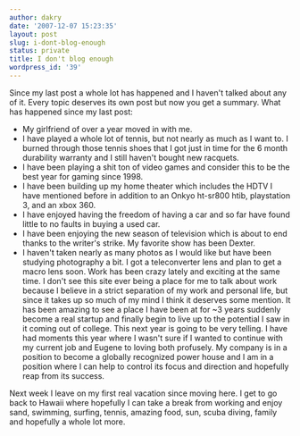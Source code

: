 ```yaml
---
author: dakry
date: '2007-12-07 15:23:35'
layout: post
slug: i-dont-blog-enough
status: private
title: I don't blog enough
wordpress_id: '39'
---
```


Since my last post a whole lot has happened and I haven't talked about any of
it. Every topic deserves its own post but now you get a summary. What has
happened since my last post:

  * My girlfriend of over a year moved in with me.
  * I have played a whole lot of tennis, but not nearly as much as I want to. I burned through those tennis shoes that I got just in time for the 6 month durability warranty and I still haven't bought new racquets.
  * I have been playing a shit ton of video games and consider this to be the best year for gaming since 1998.
  * I have been building up my home theater which includes the HDTV I have mentioned before in addition to an Onkyo ht-sr800 htib, playstation 3, and an xbox 360.
  * I have enjoyed having the freedom of having a car and so far have found little to no faults in buying a used car.
  * I have been enjoying the new season of television which is about to end thanks to the writer's strike. My favorite show has been Dexter.
  * I haven't taken nearly as many photos as I would like but have been studying photography a bit. I got a teleconverter lens and plan to get a macro lens soon.
Work has been crazy lately and exciting at the same time. I don't see this
site ever being a place for me to talk about work because I believe in a
strict separation of my work and personal life, but since it takes up so much
of my mind I think it deserves some mention. It has been amazing to see a
place I have been at for ~3 years suddenly become a real startup and finally
begin to live up to the potential I saw in it coming out of college. This next
year is going to be very telling. I have had moments this year where I wasn't
sure if I wanted to continue with my current job and Eugene to loving both
profusely. My company is in a position to become a globally recognized power
house and I am in a position where I can help to control its focus and
direction and hopefully reap from its success.

Next week I leave on my first real vacation since moving here. I get to go
back to Hawaii where hopefully I can take a break from working and enjoy sand,
swimming, surfing, tennis, amazing food, sun, scuba diving, family and
hopefully a whole lot more.


